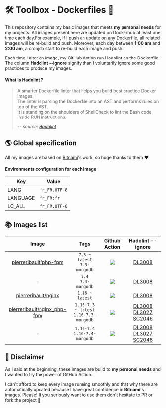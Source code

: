 # 🛠 Toolbox - Dockerfiles 🐳

This repository contains my basic images that meets **my personal needs** for my projects. All images present here are updated on Dockerhub at least one time each day.For example, if I push an update on any Dockerfile, all related images will be re-build and push. Moreover, each day between **1:00 am** and **2:00 am**, a cronjob start to re-build each image and push.  

Each time I alter an image, my GitHub Action run Hadolint on the Dockerfile. The column **Hadolint --ignore** signify than I voluntarily ignore some good practices to produce my images.

#### What is Hadolint ?
> A smarter Dockerfile linter that helps you build best practice Docker images. <br>
> The linter is parsing the Dockerfile into an AST and performs rules on top of the AST. <br>
> It is standing on the shoulders of ShellCheck to lint the Bash code inside RUN instructions.
>
> -- _source: [Hadolint](https://github.com/hadolint/hadolint)_

## 🌎 Global specification 

All my images are based on [Bitnami](https://github.com/bitnami)'s work, so huge thanks to them ❤️

#### Environments configuration for each image 
Key| Value
--- | ---
LANG | `fr_FR.UTF-8`
LANGUAGE | `fr_FR:fr`
LC_ALL | `fr_FR.UTF-8`

## 📚 Images list

|Image | Tags | Github Action | Hadolint --ignore|
|:-----------: | :-------------: | :-------------: | :-------------:|
|[pierreribault/php-fpm](https://hub.docker.com/repository/docker/pierreribault/php-fpm) | `7.3 ~ latest`<br> `7.3-mongodb`|![](https://github.com/pierreribault/toolbox-dockerfiles/workflows/PHP-FPM%207.3/badge.svg)| [DL3008](https://github.com/hadolint/hadolint/wiki/DL3008)|
| - | `7.4` <br> `7.4-mongodb`|![](https://github.com/pierreribault/toolbox-dockerfiles/workflows/PHP-FPM%207.4/badge.svg)| [DL3008](https://github.com/hadolint/hadolint/wiki/DL3008)|
|[pierreribault/nginx](https://hub.docker.com/repository/docker/pierreribault/nginx) | `1.16 ~ latest`|![](https://github.com/pierreribault/toolbox-dockerfiles/workflows/Nginx%201.16/badge.svg)| [DL3008](https://github.com/hadolint/hadolint/wiki/DL3008)|
|[pierreribault/nginx_php-fpm](https://hub.docker.com/repository/docker/pierreribault/nginx_php-fpm) | `1.16-7.3 ~ latest` <br> `1.16-7.3-mongodb`|![](https://github.com/pierreribault/toolbox-dockerfiles/workflows/Nginx%201.16%20+%20FPM%207.3/badge.svg)| [DL3008](https://github.com/hadolint/hadolint/wiki/DL3008) [DL3027](https://github.com/hadolint/hadolint/wiki/DL3027) [SC2046](https://github.com/hadolint/hadolint/wiki/SC2046)|
| - | `1.16-7.4` <br> `1.16-7.4-mongodb`|![](https://github.com/pierreribault/toolbox-dockerfiles/workflows/Nginx%201.16%20+%20FPM%207.4/badge.svg)| [DL3008](https://github.com/hadolint/hadolint/wiki/DL3008) [DL3027](https://github.com/hadolint/hadolint/wiki/DL3027) [SC2046](https://github.com/hadolint/hadolint/wiki/SC2046)|

## 🚨 Disclaimer

As I said at the beginning, these images are build to **my personal needs** and I wanted to try the power of GitHub Action.

I can't afford to keep every image running smoothly and that why there are automatically updated because I have great confidence in **Bitnami**'s images. Please! If you seriously want to use them don't hesitate to PR or fork the project 🚀
